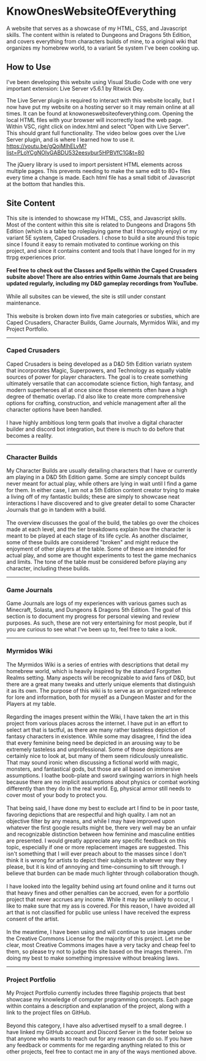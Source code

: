 # KnowOnesWebsiteOfEverything
A website that serves as a showcase of my HTML, CSS, and Javascript skills.  The content within is related to Dungeons and Dragons 5th Edition, and covers everything from characters builds of mine, to a original wiki that organizes my homebrew world, to a variant 5e system I've been cooking up.  

How to Use
----------
I've been developing this website using Visual Studio Code with one very important extension:  Live Server v5.6.1 by Ritwick Dey.

The Live Server plugin is required to interact with this website locally, but I now have put my website on a hosting server so it may remain online at all times.  It can be found at knowoneswebsiteofeverything.com.  Opening the local HTML files with your browser will incorrectly load the web page.  Within VSC, right click on index.html and select "Open with Live Server".  This should grant full functionality.  The video below goes over the Live Server plugin, and is where I learned how to use it.  
https://youtu.be/gQojMIhELvM?list=PLoYCgNOIyGABDU532eesybur5HPBVfC1G&t=80

The jQuery library is used to import persistent HTML elements across multiple pages.  This prevents needing to make the same edit to 80+ files every time a change is made.  Each html file has a small tidbit of Javascript at the bottom that handles this.  

Site Content
-------
<p>
    This site is intended to showcase my HTML, CSS, and Javascript skills.  Most of the content within this site is related to Dungeons and Dragons 5th Edition (which is a table top roleplaying game that I thoroughly enjoy) or my variant 5E system, Caped Crusaders.  I chose to build a site around this topic since I found it easy to remain motivated to continue working on this project, and since it contains content and tools that I have longed for in my ttrpg experiences prior.  
    <br><br>
    <b>
        Feel free to check out the Classes and Spells within the Caped Crusaders subsite above!  There are also entries within Game Journals that are being updated regularly, including my D&D gameplay recordings from YouTube.
    </b>
    <br><br>
    While all subsites can be viewed, the site is still under constant maintenance.  
    <br><br>
    This website is broken down into five main categories or substies, which are Caped Crusaders, Character Builds, Game Journals, Myrmidos Wiki, and my Project Portfolio.
</p>
<hr>
<h3>Caped Crusaders</h3>
<p>
    Caped Crusaders is being developed as a D&D 5th Edition variatn system that incorporates Magic, Superpowers, and Technology as equally viable sources of power for player characters.  The goal is to create something ultimately versatile that can accomodate science fiction, high fantasy, and modern superheroes all at once since those elements often have a high degree of thematic overlap.  I'd also like to create more comprehensive options for crafting, construction, and vehicle management after all the character options have been handled.  
    <br><br>
    I have highly ambitious long term goals that involve a digital character builder and discord bot integration, but there is much to do before that becomes a reality.  
</p>
<hr>
<h3>Character Builds</h3>
<p>
    My Character Builds are usually detailing characters that I have or currently am playing in a D&D 5th Edition game.  Some are simply concept builds never meant for actual play, while others are lying in wait until I find a game for them.  In either case, I am not a 5th Edition content creator trying to make a living off of my fantastic builds; these are simply to showcase neat interactions I have discovered and to give greater detail to some Character Journals that go in tandem with a build.  
    <br><br>
    The overview discusses the goal of the build, the tables go over the choices made at each level, and the tier breakdowns explain how the character is meant to be played at each stage of its life cycle.  As another disclaimer, some of these builds are considered "broken" and might reduce the enjoyment of other players at the table.  Some of these are intended for actual play, and some are thought experiments to test the game mechanics and limits.  The tone of the table must be considered before playing any character, including these builds.
</p>
<hr>
<h3>Game Journals</h3>
<p>
    Game Journals are logs of my experiences with various games such as Minecraft, Solasta, and Dungeons & Dragons 5th Edition.  The goal of this section is to document my progress for personal viewing and review purposes.  As such, these are not very entertaining for most people, but if you are curious to see what I've been up to, feel free to take a look.
</p>
<hr>
<h3>Myrmidos Wiki</h3>
<p>
    The Myrmidos Wiki is a series of entries with descriptions that detail my homebrew world, which is heavily inspired by the standard Forgotten Realms setting.  Many aspects will be recognizable to avid fans of D&D, but there are a great many tweaks and utterly unique elements that distinguish it as its own.  The purpose of this wiki is to serve as an organized reference for lore and information, both for myself as a Dungeon Master and for the Players at my table.
    <br><br>
    Regarding the images present within the Wiki, I have taken the art in this project from various places across the internet.  I have put in an effort to select art that is tactful, as there are many rather tasteless depiction of fantasy characters in existence.  While some may disagree, I find the idea that every feminine being need be depicted in an arousing way to be extremely tasteless and unprofessional.  Some of those depictions are certainly nice to look at, but many of them seem ridiculously unrealistic.  That may sound ironic when discussing a fictional world with magic, monsters, and fantastical gods, but those are all based on immersive assumptions.  I loathe boob-plate and sword swinging warriors in high heels because there are no implicit assumptions about physics or combat working differently than they do in the real world.  Eg, physical armor still needs to cover most of your body to protect you.
    <br><br>
    That being said, I have done my best to exclude art I find to be in poor taste, favoring depictions that are respectful and high quality.  I am not an objective filter by any means, and while I may have improved upon whatever the first google results might be, there very well may be an unfair and recognizable distinction between how feminine and masculine entities are presented.  I would greatly appreciate any specific feedback on this topic, especially if one or more replacement images are suggested.  This isn't something that I will ever preach about to the masses since I don't think it is wrong for artists to depict their subjects in whatever way they please, but it is kind of annoying and time-consuming to sift through.  I believe that burden can be made much lighter through collaboration though.
    <br><br>
    I have looked into the legality behind using art found online and it turns out that heavy fines and other penalties can be accrued, even for a portfolio project that never accrues any income.  While it may be unlikely to occur, I like to make sure that my ass is covered.  For this reason, I have avoided all art that is not classified for public use unless I have received the express consent of the artist.  
    <br><br>
    In the meantime, I have been using and will continue to use images under the Creative Commons License for the majority of this project.  Let me be clear, most Creative Commons images have a very tacky and cheap feel to them, so please try not to judge this site based on the images therein.  I'm doing my best to make something impressive without breaking laws.
</p>
<hr>
<h3>Project Portfolio</h3>
<p>
    My Project Portfolio currently includes three flagship projects that best showcase my knowledge of computer programming concepts.  Each page within contains a description and explanation of the project, along with a link to the project files on GitHub.
    <br><br>
    Beyond this category, I have also advertised myself to a small degree.  I have linked my GitHub account and Discord Server in the footer below so that anyone who wants to reach out for any reason can do so.  If you have any feedback or comments for me regarding anything related to this or other projects, feel free to contact me in any of the ways mentioned above.
</p>
